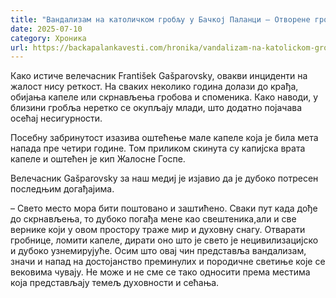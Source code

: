 ```yaml
---
title: "Вандализам на католичком гробљу у Бачкој Паланци – Отворене гробнице"
date: 2025-07-10
category: Хроника
url: https://backapalankavesti.com/hronika/vandalizam-na-katolickom-groblju-u-backoj-palanci-otvorene-grobnice/
---
```


Како истиче велечасник František Gašparovsky, овакви инциденти на жалост нису реткост. На сваких неколико година долази до крађа, обијања капеле или скрнављења гробова и споменика. Како наводи, у близини гробља неретко се окупљају млади, што додатно појачава осећај несигурности.

Посебну забринутост изазива оштећење мале капеле која је била мета напада пре четири године. Том приликом скинута су капијска врата капеле и оштећен је кип Жалосне Госпе.

Велечасник Gašparovsky за наш медиј је изјавио да је дубоко потресен последњим догађајима.

– Свето место мора бити поштовано и заштићено. Сваки пут када дође до скрнављења, то дубоко погађа мене као свештеника,али и све вернике који у овом простору траже мир и духовну снагу. Отварати гробнице, ломити капеле, дирати оно што је свето је нецивилизацијско и дубоко узнемирујуће. Осим што овај чин представља вандализам, значи и напад на достојанство преминулих и породичне светиње које се вековима чувају. Не може и не сме се тако односити према местима која представљају темељ духовности и сећања.
